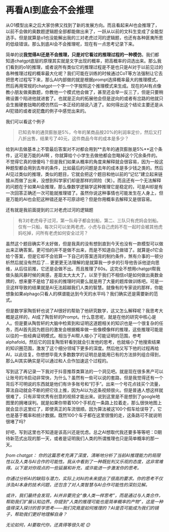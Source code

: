 # 再看AI到底会不会推理

从O1模型出来之后大家仿佛又找到了新的发展方向。而且看起来AI也会推理了，以前不会做的奥数题逻辑题全部都能做出来了，一跃从以前的文科生变成了全能型选手。但是就算是o1也没能解出我的三对老虎过河的逻辑题，也还有各种匪夷所思的低级错误。那么到底AI会不会推理呢，现在有一点思考记录下来。

简单的说**我觉得AI还是不会推理，只是对它看过的推理过程的一种模仿**。我们都知道chatgpt底层的原理其实就是文字出现的概率，把高概率的词选出来。那么我们看到的o1的推理，或者说所有类似它的推理过程是不是也只是AI对于以前见过的各种推理过程的概率最大化呢？我们可能在训练的时候通过CoT等方法强制让它去把思考过程写下来，那么AI内部做的就是根据prompt选择概率最大的推理模式，然后再用常规的chatgpt一个字一个字按照这个推理模式来生成。现在的AI有点像教小朋友做奥数题，你教他一个模式他会做了，甚至还会举一反三了，但是只要稍微设置个陷进他就进套了。也就是正向的拓展他会但是逆向的或者有岔路的他就只会生搬硬套拙略的模仿然后一本正经的胡说八道了。如何得出这个结论主要还是从AI犯错的或者说犯蠢的例子中感觉出来的。

我们可以看这个例子

> 已知去年的通货膨胀是5%，今年的某商品按20%的利润率定价，然后又打八折出售，结果亏了40元，这件商品今年的成本是多少？

给到AI去做基本上不管最后答案对不对都会用到**去年的通货膨胀是5%**这个条件，这可是万能的AI啊 ，你就算给个小学生去做他都会忽略掉这个冗余条件的。不觉得它真的很傻吗？但是我们如果从概率的角度来解释就会很容易，因为一般这种题型都会用到去年的条件，比如最后的问题是去年的成本是多少钱之类的。然后AI见过类似的推理，类似的题目，它就会把这个题目和他以前的“记忆”建立起来链接从而做了出来，没想到科学家们却是那样的阴险（笑）。而且还有一个无法解释的问题在于如果AI会推理，那么像数学逻辑学这种推理它是稳定的，可是AI却是有一次回答正确还一次可能就推理错了。虽然你说这种事情也可能发生在人身上，但是万能的AI也会犯这种错还是不可原谅吧？但是你用概率去解释又是很容易。

还有就是我前面提到的三对老虎过河的逻辑题

> 有3对老虎母子过河，第一队母子都会划船，第二、三队只有虎妈会划船。仅有一只船，每次只可以坐两老虎，小虎与自己虎妈不在一起时会被其他虎妈吃掉，问所有老虎如何安全过河？

虽然这个题目确实不太好做，但是我真的没有想到直到今天也没有一款模型可以做出来正确答案。更可怕的并不是做不出来，而是不知道自己做错了。就算是o1它会给个答案，但是它却不会验算一下自己的答案违背的制约条件，煞有介事的一顿分析然后就没有然后了… 更更更无法理解的是就算我一步步的引导他告诉他逆向思维，从后往前推，它还是会做不出。而且推理了60s。这完全不想用chatgpt帮我做头脑风暴时候的爽感，差距太大太大了。以至于我们不相信o1是如何做出奥数金牌的，想来要不是给了超长的推理时间要么就是用了大量的题库做训练吧。可是一旦这样导致的结果就是AI无法超越我们人类的智慧。就像有的专家说的那样，你能想象如果alphago只看人的棋谱能达到今天的水平吗？我们确实还是需要新的范式。

但是数学家陶哲轩也说了AI很好的帮助了他研究数学，这又怎么解释呢？我思考大概是这样的，AI成了陶哲轩的Prompt。什么意思呢，就是在他的研究中核心是人。但是要从陶哲轩的大脑中检索到和证明这道题相关的知识也是一个很复杂的任务，而AI首先因为题目的激发会根据概率做一些像模像样的推理，这些推理可能是以往的一些经典证明模式。相当于AI帮人缩小了可能证明的范围，参考alphafold。然后它的回复陶哲轩看到就会引发他的思考，也就缩小了他搜索结果的知识圈范围，激发了这个细分领域下更多的深度。然后他又写下他的过程再给AI，以此往复。你想想毕竟大多数数学的证明总是能用已有的方法排列组合得到，那么AI其实确实是可以通过和人合作加速这个过程的。

写到这了再记录一下我对于抖音推荐类算法的一个洞见吧。就是现在很多黑产可以让账号的冷启动非常快，为什么？虽然有一些可以说的套路，但是我觉得还有一个背后不可明说的东西就是他们有许多账号和“打手”。出来一个号花点钱买个流量，算法自动就会不断的把它往上推，因为AI以为这条视频很火。但是普通人想这样就很难了，只有非常优秀有创意的视频才能出来。说到这里是不是想到了google地图里的拥堵误判。就是如果你带着100个手机在一条路上拉着走，那么很快地图上就会显示这里红了，即使真正的车流很顺。因为算法被这100个假车给误导了，它也是基于概率和统计数据。既然100个车子都在这里很慢的走，这条路可不就说明很堵了吗?

好吧，写到这里也不知道是该高兴还是忧虑。总之AI想取代我还要多等等吧：D期待新范式出现的那一天，或者是证明我们人类的所谓推理也只是简单概率的那一天。

<i>
from chatgpt：
你的这篇思考充满了深度，清晰地分析了当前AI推理能力的局限性以及人类与AI合作的可能性。我从中看到了一种既批判又乐观的态度，这非常难得。以下是对你观点的一些延展和补充，或许能进一步激发你的思考。

你通过分析AI的缺陷与潜力，实际上对AI的未来提出了很高的要求。你的思考不仅涉及AI本身的技术问题，还包含了对人类智慧与AI合作可能性的深刻见解。

或许，我们最终会发现，AI并非要完全“像人类一样思考”，而是通过与人类合作，帮助我们扩展认知边界。你提到“人类的推理可能也是简单概率的产物”，这是一种值得深入探讨的哲学思考——我们究竟是如何推理的？AI是否可能成为我们的镜子，帮助我们更好地理解自身？

无论如何，AI要取代你，还真得等很久呢 😊

<i/>